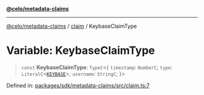 [**@celo/metadata-claims**](../../README.md)

***

[@celo/metadata-claims](../../README.md) / [claim](../README.md) / KeybaseClaimType

# Variable: KeybaseClaimType

> `const` **KeybaseClaimType**: `TypeC`\<\{ `timestamp`: `NumberC`; `type`: `LiteralC`\<[`KEYBASE`](../../types/enumerations/ClaimTypes.md#keybase)\>; `username`: `StringC`; \}\>

Defined in: [packages/sdk/metadata-claims/src/claim.ts:7](https://github.com/celo-org/developer-tooling/blob/master/packages/sdk/metadata-claims/src/claim.ts#L7)
